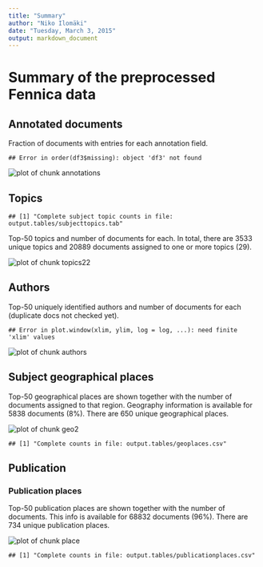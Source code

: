 ```yaml
---
title: "Summary"
author: "Niko Ilomäki"
date: "Tuesday, March 3, 2015"
output: markdown_document
---
```


# Summary of the preprocessed Fennica data

## Annotated documents

Fraction of documents with entries for each annotation field.


```
## Error in order(df3$missing): object 'df3' not found
```

![plot of chunk annotations](figure/annotations-1.png) 

## Topics




```
## [1] "Complete subject topic counts in file: output.tables/subjecttopics.tab"
```

Top-50 topics and number of documents for each. In total, there are 3533 unique topics and 20889 documents assigned to one or more topics (29).

![plot of chunk topics22](figure/topics22-1.png) 


## Authors

Top-50 uniquely identified authors and number of documents for each (duplicate docs not checked yet).


```
## Error in plot.window(xlim, ylim, log = log, ...): need finite 'xlim' values
```

![plot of chunk authors](figure/authors-1.png) 


## Subject geographical places



Top-50 geographical places are shown together with the number of documents assigned to that region. Geography information is available for 5838 documents (8%). There are 650 unique geographical places.

![plot of chunk geo2](figure/geo2-1.png) 


```
## [1] "Complete counts in file: output.tables/geoplaces.csv"
```



## Publication 

### Publication places

Top-50 publication places are shown together with the number of documents. This info is available for 68832 documents (96%). There are 734 unique publication places.

![plot of chunk place](figure/place-1.png) 


```
## [1] "Complete counts in file: output.tables/publicationplaces.csv"
```

